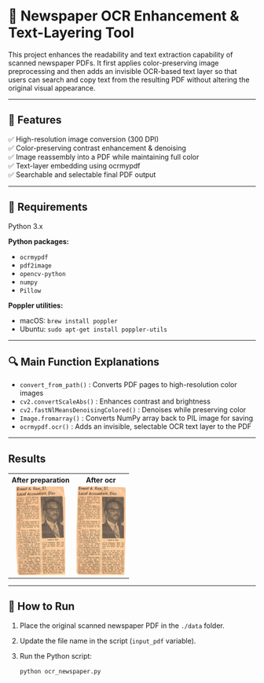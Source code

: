 # 📰 Newspaper OCR Enhancement & Text-Layering Tool

This project enhances the readability and text extraction capability of scanned newspaper PDFs. It first applies color-preserving image preprocessing and then adds an invisible OCR-based text layer so that users can search and copy text from the resulting PDF without altering the original visual appearance.

---

## 📌 Features

✅ High-resolution image conversion (300 DPI)  
✅ Color-preserving contrast enhancement & denoising  
✅ Image reassembly into a PDF while maintaining full color  
✅ Text-layer embedding using ocrmypdf  
✅ Searchable and selectable final PDF output

---

## 📅 Requirements

Python 3.x  

**Python packages:**
- `ocrmypdf`
- `pdf2image`
- `opencv-python`
- `numpy`
- `Pillow`

**Poppler utilities:**
- macOS: `brew install poppler`
- Ubuntu: `sudo apt-get install poppler-utils`

---

## 🔍 Main Function Explanations ##

- `convert_from_path()`
: Converts PDF pages to high-resolution color images
- `cv2.convertScaleAbs()`
: Enhances contrast and brightness
- `cv2.fastNlMeansDenoisingColored()`
: Denoises while preserving color
- `Image.fromarray()`
: Converts NumPy array back to PIL image for saving
- `ocrmypdf.ocr()`
: Adds an invisible, selectable OCR text layer to the PDF

---

## Results

<table style="width:100%; margin:auto;">
  <tr>
    <th style="text-align:center;">After preparation</th>
    <th style="text-align:center;">After ocr</th>
  </tr>
  <tr>
    <td align="center">
      <img src="./Output/prepErnestARice.pdf" width="100" />
    </td>
    <td align="center">
      <img src="./Output/ErnestARice.pdf" width="100" />
    </td>
  </tr>
</table>

---


## 🔄 How to Run

1. Place the original scanned newspaper PDF in the `./data` folder.  
2. Update the file name in the script (`input_pdf` variable).  
3. Run the Python script:

   ```bash
   python ocr_newspaper.py